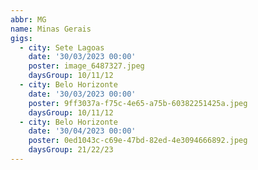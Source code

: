 ```yaml
---
abbr: MG
name: Minas Gerais
gigs:
  - city: Sete Lagoas
    date: '30/03/2023 00:00'
    poster: image_6487327.jpeg
    daysGroup: 10/11/12
  - city: Belo Horizonte
    date: '30/03/2023 00:00'
    poster: 9ff3037a-f75c-4e65-a75b-60382251425a.jpeg
    daysGroup: 10/11/12
  - city: Belo Horizonte
    date: '30/04/2023 00:00'
    poster: 0ed1043c-c69e-47bd-82ed-4e3094666892.jpeg
    daysGroup: 21/22/23
---
```



